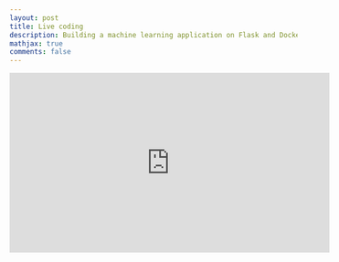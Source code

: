```yaml
---
layout: post
title: Live coding
description: Building a machine learning application on Flask and Docker
mathjax: true
comments: false
---
```


<iframe width="560" height="315" src="https://www.youtube.com/embed/ky5EfXO5eqY" frameborder="0" allow="accelerometer; autoplay; encrypted-media; gyroscope; picture-in-picture" allowfullscreen></iframe>
